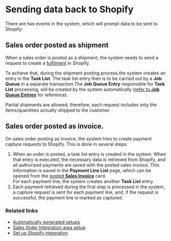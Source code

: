 # Sending data back to Shopify

There are two events in the system, which will prompt data to be sent to Shopify:

## Sales order posted as shipment

When a sales order is posted as a shipment, the system needs to send a request to create a [fulfilment](https://help.shopify.com/en/manual/orders/fulfillment) in Shopify. 

To achieve that, during the shipment posting process the system creates an entry in the **Task List**. The task list entry then is to be carried out by a **Job Queue** in a separate transaction.The **Job Queue Entry** responsible for **Task List** processing, will be created by the system automatically ([refer to **Job Queue Entries**](./autogeneratedsetups.md#job-queue-entries) for reference).

Partial shipments are allowed; therefore, each request includes only the items/quantities actually shipped to the customer.

## Sales order posted as invoice.

On sales order posting as invoice, the system tries to create payment capture requests to Shopify. This is done in several steps:

1. When an order is posted, a task list entry is created in the system. When that entry is executed, the necessary data is retrieved from Shopify, and all authorized payments are saved with the posted sales invoice. This information is saved in the **Payment Line List** page, which can be opened from the [posted **Sales Invoice**](https://docs.microsoft.com/en-US/dynamics365/business-central/sales-how-invoice-sales) card.       
For each payment line, the system creates another **Task List** entry.
2. Each payment retrieved during the first step is processed in the system, a capture request is sent for each payment line, and, if the request is successful, the payment line is marked as captured.

### Related links
- [Automatically generated setups](./autogeneratedsetups.md)
- [Sales Order Integration area setup](../howto/salesordersetup.md)
- [Set up Shopify integration](../howto/setupshopifyintegration.md)